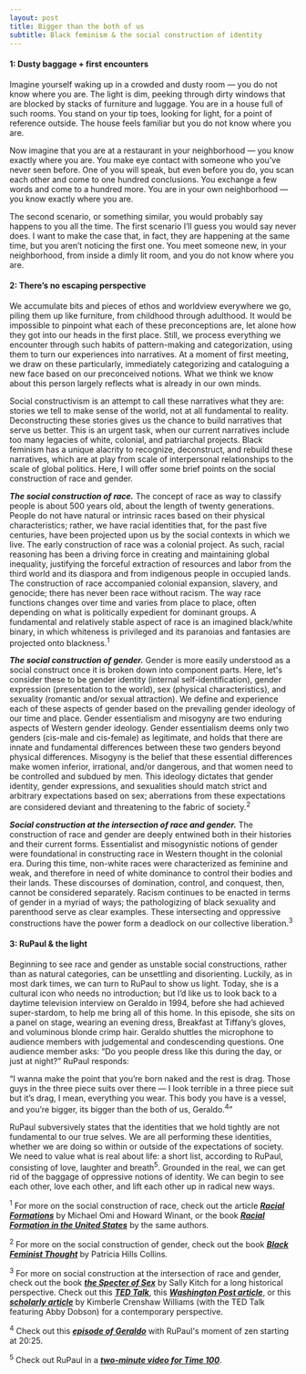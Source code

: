 ```yaml
---
layout: post
title: Bigger than the both of us
subtitle: Black feminism & the social construction of identity
---
```


#### 1: Dusty baggage + first encounters

Imagine yourself waking up in a crowded and dusty room — you do not know where you are.  The light is dim, peeking through dirty windows that are blocked by stacks of furniture and luggage.  You are in a house full of such rooms.  You stand on your tip toes, looking for light, for a point of reference outside.  The house feels familiar but you do not know where you are.

Now imagine that you are at a restaurant in your neighborhood — you know exactly where you are.   You make eye contact with someone who you’ve never seen before.  One of you will speak, but even before you do, you scan each other and come to one hundred conclusions.  You exchange a few words and come to a hundred more.  You are in your own neighborhood — you know exactly where you are.

The second scenario, or something similar, you would probably say happens to you all the time.  The first scenario I’ll guess you would say never does.  I want to make the case that, in fact, they are happening at the same time, but you aren’t noticing the first one.  You meet someone new, in your neighborhood, from inside a dimly lit room, and you do not know where you are.  

#### 2: There’s no escaping perspective

We accumulate bits and pieces of ethos and worldview everywhere we go, piling them up like furniture, from childhood through adulthood.  It would be impossible to pinpoint what each of these preconceptions are, let alone how they got into our heads in the first place.  Still, we process everything we encounter through such habits of pattern-making and categorization, using them to turn our experiences into narratives. At a moment of first meeting, we draw on these particularly, immediately categorizing and cataloguing a new face based on our preconceived notions.  What we think we know about this person largely reflects what is already in our own minds.   

Social constructivism is an attempt to call these narratives what they are: stories we tell to make sense of the world, not at all fundamental to reality.  Deconstructing these stories gives us the chance to build narratives that serve us better.  This is an urgent task, when our current narratives include too many legacies of white, colonial, and patriarchal projects.  Black feminism has a unique alacrity to recognize, deconstruct, and rebuild these narratives, which are at play from scale of interpersonal relationships to the scale of global politics.  Here, I will offer some brief points on the social construction of race and gender.

***The social construction of race.***  The concept of race as way to classify people is about 500 years old, about the length of twenty generations.  People do not have natural or intrinsic races based on their physical characteristics; rather, we have racial identities that, for the past five centuries, have been projected upon us by the social contexts in which we live. The early construction of race was a colonial project.  As such, racial reasoning has been a driving force in creating and maintaining global inequality, justifying the forceful extraction of resources and labor from the third world and its diaspora and from indigenous people in occupied lands.  The construction of race accompanied colonial expansion, slavery, and genocide; there has never been race without racism.  The way race functions changes over time and varies from place to place, often depending on what is politically expedient for dominant groups.  A fundamental and relatively stable aspect of race is an imagined black/white binary, in which whiteness is privileged and its paranoias and fantasies are projected onto blackness.<sup>1</sup>   

***The social construction of gender.*** Gender is more easily understood as a social construct once it is broken down into component parts.  Here, let's consider these to be gender identity (internal self-identification), gender expression (presentation to the world), sex (physical characteristics), and sexuality (romantic and/or sexual attraction).  We define and experience each of these aspects of gender based on the prevailing gender ideology of our time and place.  Gender essentialism and misogyny are two enduring aspects of Western gender ideology.  Gender essentialism deems only two genders (cis-male and cis-female) as legitimate, and holds that there are innate and fundamental differences between these two genders beyond physical differences. Misogyny is the belief that these essential differences make women inferior, irrational, and/or dangerous, and that women need to be controlled and subdued by men.  This ideology dictates that gender identity, gender expressions, and sexualities should match strict and arbitrary expectations based on sex; aberrations from these expectations are considered deviant and threatening to the fabric of society.<sup>2</sup>  

***Social construction at the intersection of race and gender.***  The construction of race and gender are deeply entwined both in their histories and their current forms.  Essentialist and misogynistic notions of gender were foundational in constructing race in Western thought in the colonial era.  During this time, non-white races were characterized as feminine and weak, and therefore in need of white dominance to control their bodies and their lands.  These discourses of domination, control, and conquest, then, cannot be considered separately.  Racism continues to be enacted in terms of gender in a myriad of ways; the pathologizing of black sexuality and parenthood serve as clear examples.  These intersecting and oppressive constructions have the power form a deadlock on our collective liberation.<sup>3</sup>

#### 3: RuPaul & the light 

Beginning to see race and gender as unstable social constructions, rather than as natural categories, can be unsettling and disorienting.  Luckily, as in most dark times, we can turn to RuPaul to show us light.  Today, she is a cultural icon who needs no introduction; but I’d like us to look back to a daytime television interview on Geraldo in 1994, before she had achieved super-stardom, to help me bring all of this home.  In this episode, she sits on a panel on stage, wearing an evening dress, Breakfast at Tiffany’s gloves, and voluminous blonde crimp hair.  Geraldo shuttles the microphone to audience members with judgemental and condescending questions.  One audience member asks: “Do you people dress like this during the day, or just at night?”  RuPaul responds:

“I wanna make the point that you’re born naked and the rest is drag. Those guys in the three piece suits over there — I look terrible in a three piece suit but it’s drag, I mean, everything you wear.  This body you have is a vessel, and you’re bigger, its bigger than the both of us, Geraldo.<sup>4</sup>”

RuPaul subversively states that the identities that we hold tightly are not fundamental to our true selves.  We are all performing these identities, whether we are doing so within or outside of the expectations of society.  We need to value what is real about life: a short list, according to RuPaul, consisting of love, laughter and breath<sup>5</sup>.  Grounded in the real, we can get rid of the baggage of oppressive notions of identity.  We can begin to see each other, love each other, and lift each other up in radical new ways.

<sup>1</sup> For more on the social construction of race, check out the article [***Racial Formations***](http://homepage.smc.edu/delpiccolo_guido/Soc34/Soc34readings/omiandwinant.pdf) by Michael Omi and Howard Winant, or the book [***Racial Formation in the United States***](https://books.google.com/books?hl=en&lr=&id=T7LcAwAAQBAJ&oi=fnd&pg=PP1&dq=omi+and+winant+racial+formation+in+the+united+states&ots=k5uSzOqS_g&sig=jF-HL8m1lg1CLRKeU1b-b96f6so#v=onepage&q=omi%20and%20winant%20racial%20formation%20in%20the%20united%20states&f=false) by the same authors.

<sup>2</sup> For more on the social construction of gender, check out the book [***Black Feminist Thought***](https://uniteyouthdublin.files.wordpress.com/2015/01/black-feminist-though-by-patricia-hill-collins.pdf) by Patricia Hills Collins.

<sup>3</sup> For more on social construction at the intersection of race and gender, check out the book [***the Specter of Sex***](https://books.google.com/books?id=5mSGB7epL2gC&printsec=frontcover&dq=the+specter+of+sex&hl=en&sa=X&ved=0ahUKEwiEwZ_4y6jVAhVMaVAKHeFbBboQ6AEIKDAA#v=onepage&q=the%20specter%20of%20sex&f=false) by Sally Kitch for a long historical perspective.  Check out this [***TED Talk***](https://www.ted.com/talks/kimberle_crenshaw_the_urgency_of_intersectionality), this [***Washington Post article***](https://www.washingtonpost.com/news/in-theory/wp/2015/09/24/why-intersectionality-cant-wait/), or this [***scholarly article***](http://socialdifference.columbia.edu/files/socialdiff/projects/Article__Mapping_the_Margins_by_Kimblere_Crenshaw.pdf) by Kimberle Crenshaw Williams (with the TED Talk featuring Abby Dobson) for a contemporary perspective.

<sup>4</sup> Check out this [***episode of Geraldo***](https://www.youtube.com/watch?v=jhTpRKA_qvY) with RuPaul's moment of zen starting at 20:25.

<sup>5</sup> Check out RuPaul in a [***two-minute video for Time 100***](http://time.com/4746895/rupaul-time-100-video/).
